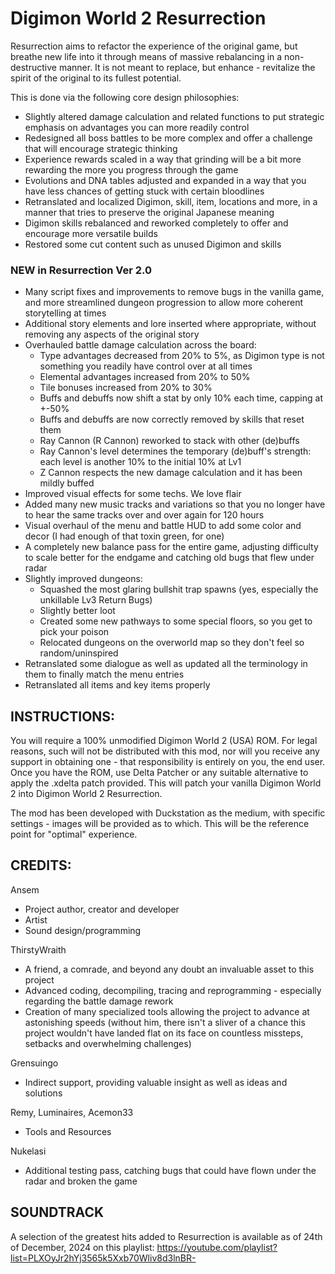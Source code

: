 # Digimon World 2 Resurrection

Resurrection aims to refactor the experience of the original game, but breathe new life into it through means of massive rebalancing in a non-destructive manner.
It is not meant to replace, but enhance - revitalize the spirit of the original to its fullest potential.

This is done via the following core design philosophies:

- Slightly altered damage calculation and related functions to put strategic emphasis on advantages you can more readily control
- Redesigned all boss battles to be more complex and offer a challenge that will encourage strategic thinking
- Experience rewards scaled in a way that grinding will be a bit more rewarding the more you progress through the game
- Evolutions and DNA tables adjusted and expanded in a way that you have less chances of getting stuck with certain bloodlines
- Retranslated and localized Digimon, skill, item, locations and more, in a manner that tries to preserve the original Japanese meaning
- Digimon skills rebalanced and reworked completely to offer and encourage more versatile builds
- Restored some cut content such as unused Digimon and skills

### NEW in Resurrection Ver 2.0

- Many script fixes and improvements to remove bugs in the vanilla game, and more streamlined dungeon progression to allow more coherent storytelling at times
- Additional story elements and lore inserted where appropriate, without removing any aspects of the original story 
- Overhauled battle damage calculation across the board:
	- Type advantages decreased from 20% to 5%, as Digimon type is not something you readily have control over at all times
	- Elemental advantages increased from 20% to 50%
	- Tile bonuses increased from 20% to 30%
	- Buffs and debuffs now shift a stat by only 10% each time, capping at +-50%
	- Buffs and debuffs are now correctly removed by skills that reset them
	- Ray Cannon (R Cannon) reworked to stack with other (de)buffs 
	- Ray Cannon's level determines the temporary (de)buff's strength: each level is another 10% to the initial 10% at Lv1
	- Z Cannon respects the new damage calculation and it has been mildly buffed
- Improved visual effects for some techs. We love flair
- Added many new music tracks and variations so that you no longer have to hear the same tracks over and over again for 120 hours
- Visual overhaul of the menu and battle HUD to add some color and decor (I had enough of that toxin green, for one)
- A completely new balance pass for the entire game, adjusting difficulty to scale better for the endgame and catching old bugs that flew under radar
- Slightly improved dungeons:
	- Squashed the most glaring bullshit trap spawns (yes, especially the unkillable Lv3 Return Bugs)
	- Slightly better loot
	- Created some new pathways to some special floors, so you get to pick your poison
	- Relocated dungeons on the overworld map so they don't feel so random/uninspired
- Retranslated some dialogue as well as updated all the terminology in them to finally match the menu entries
- Retranslated all items and key items properly


## INSTRUCTIONS:

You will require a 100% unmodified Digimon World 2 (USA) ROM. For legal reasons, such will not be distributed with this mod, nor will you receive any support in obtaining one - that responsibility is entirely on you, the end user.
Once you have the ROM, use Delta Patcher or any suitable alternative to apply the .xdelta patch provided. This will patch your vanilla Digimon World 2 into Digimon World 2 Resurrection.

The mod has been developed with Duckstation as the medium, with specific settings - images will be provided as to which. This will be the reference point for "optimal" experience.


## CREDITS:

Ansem
- Project author, creator and developer
- Artist
- Sound design/programming

ThirstyWraith
- A friend, a comrade, and beyond any doubt an invaluable asset to this project
- Advanced coding, decompiling, tracing and reprogramming - especially regarding the battle damage rework
- Creation of many specialized tools allowing the project to advance at astonishing speeds
(without him, there isn't a sliver of a chance this project wouldn't have landed flat on its face on countless missteps, setbacks and overwhelming challenges)

Grensuingo
- Indirect support, providing valuable insight as well as ideas and solutions

Remy, Luminaires, Acemon33
- Tools and Resources

Nukelasi
- Additional testing pass, catching bugs that could have flown under the radar and broken the game



## SOUNDTRACK
A selection of the greatest hits added to Resurrection is available as of 24th of December, 2024 on this playlist:
https://youtube.com/playlist?list=PLXOyJr2hYj3565k5Xxb70Wliv8d3lnBR-
